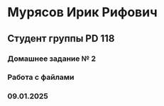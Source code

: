 # Мурясов Ирик Рифович
## Студент группы PD 118
### Домашнее задание № 2
### Работа с файлами
### 09.01.2025